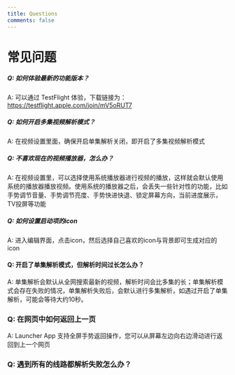```yaml
---
title: Questions
comments: false
---
```


# 常见问题
##### Q: 如何体验最新的功能版本？
A: 可以通过 TestFlight 体验，下载链接为：https://testflight.apple.com/join/mV5oRUT7

##### Q: 如何开启多集视频解析模式？
A: 在视频设置里面，确保开启单集解析关闭，即开启了多集视频解析模式

##### Q: 不喜欢现在的视频播放器，怎么办？
A: 在视频设置里，可以选择使用系统播放器进行视频的播放，这样就会默认使用系统的播放器播放视频。使用系统的播放器之后，会丢失一些针对性的功能，比如手势调节音量、手势调节亮度、手势快进快退、锁定屏幕方向，当前进度展示，TV投屏等功能

##### Q: 如何设置启动项的icon
A: 进入编辑界面，点击icon，然后选择自己喜欢的icon与背景即可生成对应的icon


#### Q: 开启了单集解析模式，但解析时间过长怎么办？
A: 单集解析会默认从全网搜索最新的视频，解析时间会比多集的长；单集解析模式会存在失败的情况，单集解析失败后，会默认进行多集解析，如遇过开启了单集解析，可能会等待大约10秒。

### Q: 在网页中如何返回上一页
A: Launcher App 支持全屏手势返回操作，您可以从屏幕左边向右边滑动进行返回到上一个网页

### Q: 遇到所有的线路都解析失败怎么办？
